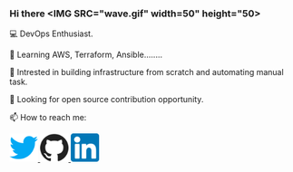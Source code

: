 ### Hi there <HTML><HEAD></HEAD><BODY><IMG SRC="wave.gif" width=50" height="50></BODY></HTML>

💻 DevOps Enthusiast.

🌱 Learning AWS, Terraform, Ansible........

🤖 Intrested in building infrastructure from scratch and automating manual task.

🤝 Looking for open source contribution opportunity.

📫 How to reach me:
<!DOCTYPE html>
<html>
   <body>
      <a href="https://twitter.com/RitheshGGowda">
         <img alt="Twitter" src="twitter.png"
         width=50" height="50">
      <a href="https://github.com/ritheshg06">
         <img alt="Github" src="github.png"
         width=50" height="50">         
      <a href="https://www.linkedin.com/in/ritheshg06/">
         <img alt="LinkedIn" src="linkedin.png"
         width=50" height="50">                      
      </a>
   </body>
</html>

<!--
**ritheshg06/ritheshg06** is a ✨ _special_ ✨ repository because its `README.md` (this file) appears on your GitHub profile.

Here are some ideas to get you started:

- 🔭 I’m currently working on ...
- 🌱 I’m currently learning ...
- 👯 I’m looking to collaborate on ...
- 🤔 I’m looking for help with ...
- 💬 Ask me about ...
- 📫 How to reach me: ...
- 😄 Pronouns: ...
- ⚡ Fun fact: ...
-->
